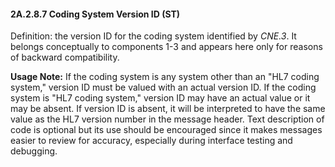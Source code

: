 #### 2A.2.8.7 Coding System Version ID (ST)

Definition: the version ID for the coding system identified by _CNE.3_. It belongs conceptually to components 1-3 and appears here only for reasons of backward compatibility.

**Usage Note:** If the coding system is any system other than an "HL7 coding system," version ID must be valued with an actual version ID. If the coding system is "HL7 coding system," version ID may have an actual value or it may be absent. If version ID is absent, it will be interpreted to have the same value as the HL7 version number in the message header. Text description of code is optional but its use should be encouraged since it makes messages easier to review for accuracy, especially during interface testing and debugging.
